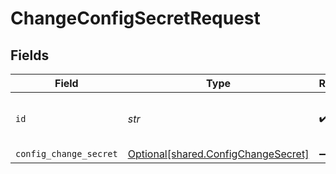 # ChangeConfigSecretRequest


## Fields

| Field                                                                            | Type                                                                             | Required                                                                         | Description                                                                      | Example                                                                          |
| -------------------------------------------------------------------------------- | -------------------------------------------------------------------------------- | -------------------------------------------------------------------------------- | -------------------------------------------------------------------------------- | -------------------------------------------------------------------------------- |
| `id`                                                                             | *str*                                                                            | :heavy_check_mark:                                                               | Config ID                                                                        | 4997257d-dfb6-445b-929c-cbe2ab182818                                             |
| `config_change_secret`                                                           | [Optional[shared.ConfigChangeSecret]](../../models/shared/configchangesecret.md) | :heavy_minus_sign:                                                               | N/A                                                                              |                                                                                  |